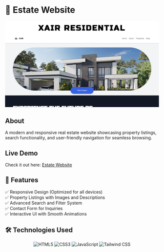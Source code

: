 # 🧬 Estate Website

<div align="center">
  <img src="https://github.com/um-xair/Estate-Website/blob/main/assets/estate-web.jpg" />
</div>  
  
## About 
A modern and responsive real estate website showcasing property listings, search functionality, and user-friendly navigation for seamless browsing.

## Live Demo  
Check it out here: [Estate Website](#) 

## 📌 Features
✅ Responsive Design (Optimized for all devices)  
✅ Property Listings with Images and Descriptions  
✅ Advanced Search and Filter System  
✅ Contact Form for Inquiries  
✅ Interactive UI with Smooth Animations  

## 🛠️ Technologies Used  
<p align="center">
  <img src="https://cdn.jsdelivr.net/gh/devicons/devicon/icons/html5/html5-original.svg" alt="HTML5" width="80" />
  <img src="https://cdn.jsdelivr.net/gh/devicons/devicon/icons/css3/css3-original.svg" alt="CSS3" width="80" />
  <img src="https://cdn.jsdelivr.net/gh/devicons/devicon/icons/javascript/javascript-original.svg" alt="JavaScript" width="80" />
  <img src="https://cdn.jsdelivr.net/gh/devicons/devicon@latest/icons/tailwindcss/tailwindcss-original.svg" alt="Tailwind CSS" width="80" />
</p>
